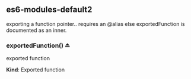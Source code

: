<a name="module_es6-modules-default2"></a>
## es6-modules-default2
exporting a function pointer.. requires an @alias else exportedFunction is documented as an inner.


<a name="exp_module_es6-modules-default2--exportedFunction"></a>
### exportedFunction() ⏏
exported function

**Kind**: Exported function


